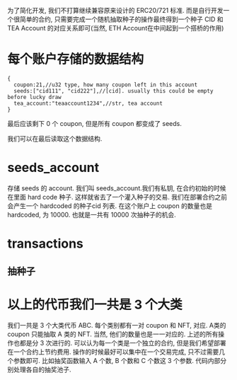 为了简化开发, 我们不打算继续兼容原来设计的 ERC20/721 标准. 而是自行开发一个很简单的合约, 只需要完成一个随机抽取种子的操作最终得到一个种子 CID 和 TEA Account 的对应关系即可(当然, ETH Account在中间起到一个搭桥的作用)
 
# 每个账户存储的数据结构
```
{ 
  coupon:21,//u32 type, how many coupon left in this account
  seeds:["cid111", "cid222"],//[cid]. usually this could be empty before lucky draw
  tea_account:"teaaccount1234",//str, tea account
}
``` 
最后应该剩下 0 个 coupon, 但是所有 coupon 都变成了 seeds.

我们可以在最后读取这个数据结构.
# seeds_account
存储 seeds 的 account. 我们叫 seeds_account.我们有私钥, 在合约初始的时候在里面 hard code 种子. 这样就省去了一个灌入种子的交易. 我们在部署合约之前会产生一个 hardcoded 的种子cid 列表.
在这个账户上 coupon 的数量也是 hardcoded, 为 10000. 也就是一共有 10000 次抽种子的机会. 
# transactions 

## 抽种子

# 以上的代币我们一共是 3 个大类
我们一共是 3 个大类代币 ABC. 每个类别都有一对 coupon 和 NFT, 对应.  A类的 coupon 只能抽取 A 类的 NFT.  当然, 他们的数量也是一一对应的. 上述的所有操作也都是分 3 次进行的. 可以认为每一个类是一个独立的合约, 但是我们希望部署在一个合约上节约费用. 操作的时候最好可以集中在一个交易完成, 只不过需要几个参数即可. 比如抽奖函数输入 A 个数, B 个数和 C 个数这 3 个参数. 代码内部分别处理各自的抽奖池子.

